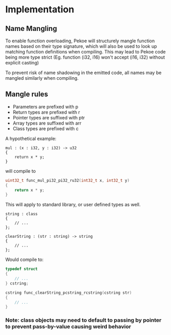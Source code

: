# Implementation

## Name Mangling
To enable function overloading, Pekoe will structurely mangle function names based on their type signature, which will also be used to look up matching function definitions when compiling.
This may lead to Pekoe code being more type strict (Eg. function (i32, i16) won't accept (i16, i32) without explicit casting)

To prevent risk of name shadowing in the emitted code, all names may be mangled similarly when compiling.

## Mangle rules
* Parameters are prefixed with p
* Return types are prefixed with r
* Pointer types are suffixed with ptr
* Array types are suffixed with arr
* Class types are prefixed with c

A hypothetical example:
```
mul : (x : i32, y : i32) -> u32
{
    return x * y;
}
```
will compile to
```c
uint32_t func_mul_pi32_pi32_ru32(int32_t x, int32_t y)
{
    return x * y;
}
```

This will apply to standard library, or user defined types as well.

```
string : class
{
    // ... 
};

clearString : (str : string) -> string
{
    // ...
};
```
Would compile to:

```c
typedef struct
{
    // ...
} cstring;

cstring func_clearString_pcstring_rcstring(cstring str)
{
    // ...    
}
```

### Note: class objects may need to default to passing by pointer to prevent pass-by-value causing weird behavior